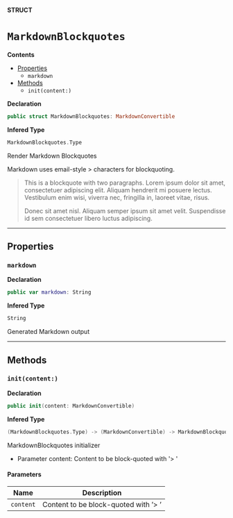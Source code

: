 **STRUCT**
# `MarkdownBlockquotes`

**Contents**
- [Properties](#properties)
  - `markdown`
- [Methods](#methods)
  - `init(content:)`

**Declaration**
```swift
public struct MarkdownBlockquotes: MarkdownConvertible
```

**Infered Type**
```swift
MarkdownBlockquotes.Type
```

Render Markdown Blockquotes

Markdown uses email-style > characters for blockquoting.

> This is a blockquote with two paragraphs. Lorem ipsum dolor sit amet,
> consectetuer adipiscing elit. Aliquam hendrerit mi posuere lectus.
> Vestibulum enim wisi, viverra nec, fringilla in, laoreet vitae, risus.
>
> Donec sit amet nisl. Aliquam semper ipsum sit amet velit. Suspendisse
> id sem consectetuer libero luctus adipiscing.

--------------------

## Properties
### `markdown`

**Declaration**
```swift
public var markdown: String
```

**Infered Type**
```swift
String
```

Generated Markdown output

--------------------

## Methods
### `init(content:)`

**Declaration**
```swift
public init(content: MarkdownConvertible)
```

**Infered Type**
```swift
(MarkdownBlockquotes.Type) -> (MarkdownConvertible) -> MarkdownBlockquotes
```

MarkdownBlockquotes initializer

- Parameter content: Content to be block-quoted with '> '

#### Parameters
| Name | Description |
| ---- | ----------- |
| `content` | Content to be block-quoted with ’> ’ |
